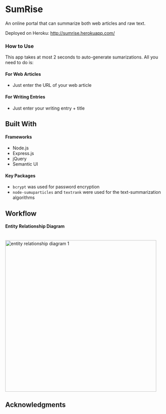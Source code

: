 # SumRise

<p>An online portal that can summarize both web articles and raw text.</p>

Deployed on Heroku: http://sumrise.herokuapp.com/

### How to Use

This app takes at most 2 seconds to auto-generate sumarizations. All you need to do is:

#### For Web Articles
- Just enter the URL of your web article

#### For Writing Entries
- Just enter your writing entry + title

## Built With

#### Frameworks
* Node.js
* Express.js
* jQuery
* Semantic UI

#### Key Packages
* ```bcrypt``` was used for password encryption
* ```node-sumuparticles``` and ```textrank``` were used for the text-summarization algorithms

## Workflow

#### Entity Relationship Diagram
&emsp;&emsp;&emsp;&emsp;&emsp;&emsp;&emsp;&emsp;&emsp;&emsp;&emsp;&emsp;<img width="480px;" alt="entity relationship diagram 1" src="https://user-images.githubusercontent.com/22549537/38484169-4030b772-3c08-11e8-9c1f-82926efe1152.png">

## Acknowledgments
